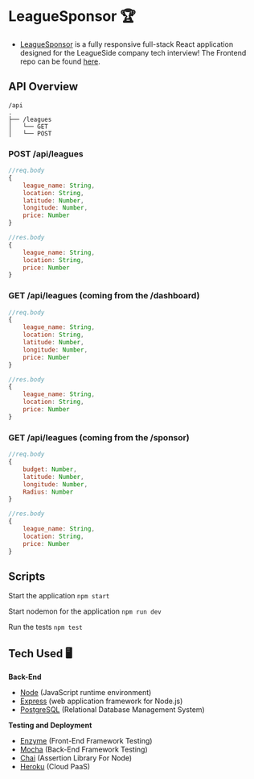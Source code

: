 # LeagueSponsor 🏆

-  [LeagueSponsor](https://leaguesponsor.oliviadavis593.vercel.app/) is a fully responsive full-stack React application designed for the LeagueSide company tech interview! The Frontend repo can be found [here](https://github.com/oliviadavis593/LeagueSponsor).

## API Overview 

```
/api
.
├── /leagues
│   └── GET
│   └── POST   
```

### POST /api/leagues
```javascript
//req.body
{
    league_name: String, 
    location: String, 
    latitude: Number, 
    longitude: Number, 
    price: Number
}

//res.body
{
    league_name: String, 
    location: String, 
    price: Number
}
```

### GET /api/leagues (coming from the /dashboard)
```javascript
//req.body
{
    league_name: String, 
    location: String, 
    latitude: Number, 
    longitude: Number, 
    price: Number
}

//res.body
{
    league_name: String, 
    location: String, 
    price: Number
}
```

### GET /api/leagues (coming from the /sponsor)
```javascript
//req.body
{
    budget: Number, 
    latitude: Number, 
    longitude: Number, 
    Radius: Number
}

//res.body
{
    league_name: String, 
    location: String, 
    price: Number
}
```

## Scripts

Start the application `npm start`

Start nodemon for the application `npm run dev`

Run the tests `npm test`

## Tech Used 🖥
**Back-End**
- [Node](https://nodejs.org/en/) (JavaScript runtime environment)
- [Express](https://expressjs.com/) (web application framework for Node.js)
- [PostgreSQL](https://www.postgresql.org/) (Relational Database Management System)

**Testing and Deployment**
- [Enzyme](https://github.com/enzymejs/enzyme) (Front-End Framework Testing)
- [Mocha](https://mochajs.org/) (Back-End Framework Testing)
- [Chai](https://www.chaijs.com/) (Assertion Library For Node)
- [Heroku](https://www.heroku.com/platform) (Cloud PaaS)